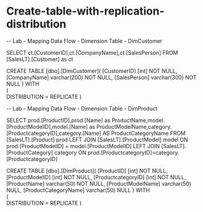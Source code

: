 # Create-table-with-replication-distribution


-- Lab - Mapping Data Flow - Dimension Table - DimCustomer

SELECT ct.[CustomerID],ct.[CompanyName],ct.[SalesPerson]
  FROM [SalesLT].[Customer] as ct  


CREATE TABLE [dbo].[DimCustomer](
	[CustomerID] [int] NOT NULL,
    [CompanyName] varchar(200) NOT NULL,
	[SalesPerson] varchar(300) NOT NULL
)
    WITH  
(   
    DISTRIBUTION = REPLICATE
)		

-- Lab - Mapping Data Flow - Dimension Table - DimProduct

SELECT prod.[ProductID],prod.[Name] as ProductName,model.[ProductModelID],model.[Name] as ProductModelName,category.[ProductcategoryID],category.[Name] AS ProductCategoryName
FROM [SalesLT].[Product] prod
LEFT JOIN [SalesLT].[ProductModel] model ON prod.[ProductModelID] = model.[ProductModelID]
LEFT JOIN [SalesLT].[ProductCategory] category ON prod.[ProductcategoryID]=category.[ProductcategoryID]


CREATE TABLE [dbo].[DimProduct](
	[ProductID] [int] NOT NULL,
	[ProductModelID] [int] NOT NULL,
	[ProductcategoryID] [int] NOT NULL,
	[ProductName] varchar(50) NOT NULL,	
	[ProductModelName] varchar(50) NULL,
	[ProductCategoryName] varchar(50) NULL
)
WITH  
(   
    DISTRIBUTION = REPLICATE
)	
